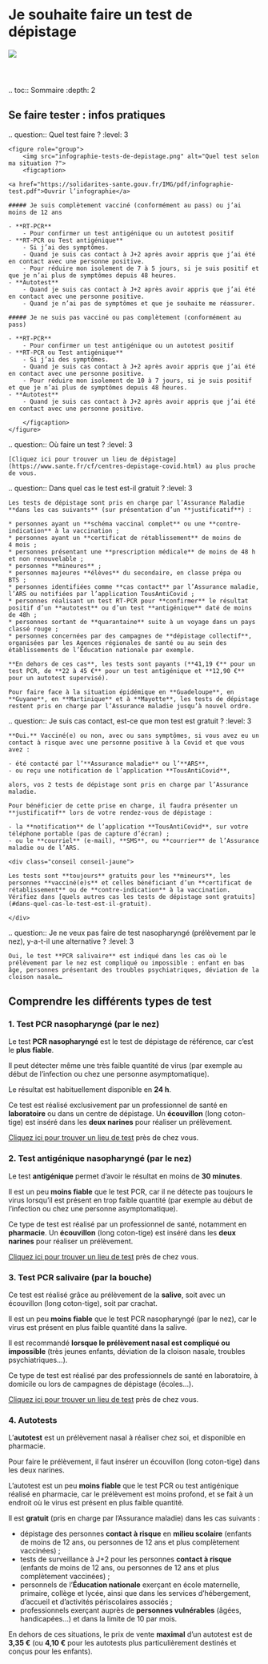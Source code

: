 # Je souhaite faire un test de dépistage

<img src="illustrations/sante.svg">

<header></header>

.. toc:: Sommaire
    :depth: 2

<div itemscope itemtype="https://schema.org/FAQPage">

## Se faire tester : infos pratiques

.. question:: Quel test faire ?
    :level: 3

    <figure role="group">
        <img src="infographie-tests-de-depistage.png" alt="Quel test selon ma situation ?">
        <figcaption>

    <a href="https://solidarites-sante.gouv.fr/IMG/pdf/infographie-test.pdf">Ouvrir l’infographie</a>

    ##### Je suis complètement vacciné (conformément au pass) ou j’ai moins de 12 ans

    - **RT-PCR**
        - Pour confirmer un test antigénique ou un autotest positif
    - **RT-PCR ou Test antigénique**
        - Si j’ai des symptômes.
        - Quand je suis cas contact à J+2 après avoir appris que j’ai été en contact avec une personne positive.
        - Pour réduire mon isolement de 7 à 5 jours, si je suis positif et que je n’ai plus de symptômes depuis 48 heures.
    - **Autotest**
        - Quand je suis cas contact à J+2 après avoir appris que j’ai été en contact avec une personne positive.
        - Quand je n’ai pas de symptômes et que je souhaite me réassurer.

    ##### Je ne suis pas vacciné ou pas complètement (conformément au pass)

    - **RT-PCR**
        - Pour confirmer un test antigénique ou un autotest positif
    - **RT-PCR ou Test antigénique**
        - Si j’ai des symptômes.
        - Quand je suis cas contact à J+2 après avoir appris que j’ai été en contact avec une personne positive.
        - Pour réduire mon isolement de 10 à 7 jours, si je suis positif et que je n’ai plus de symptômes depuis 48 heures.
    - **Autotest**
        - Quand je suis cas contact à J+2 après avoir appris que j’ai été en contact avec une personne positive.

        </figcaption>
    </figure>


.. question:: Où faire un test ?
    :level: 3

    [Cliquez ici pour trouver un lieu de dépistage](https://www.sante.fr/cf/centres-depistage-covid.html) au plus proche de vous.


.. question:: Dans quel cas le test est-il gratuit ?
    :level: 3

    Les tests de dépistage sont pris en charge par l’Assurance Maladie **dans les cas suivants** (sur présentation d’un **justificatif**) :

    * personnes ayant un **schéma vaccinal complet** ou une **contre-indication** à la vaccination ;
    * personnes ayant un **certificat de rétablissement** de moins de 4 mois ;
    * personnes présentant une **prescription médicale** de moins de 48 h et non renouvelable ;
    * personnes **mineures** ;
    * personnes majeures **élèves** du secondaire, en classe prépa ou BTS ;
    * personnes identifiées comme **cas contact** par l’Assurance maladie, l’ARS ou notifiées par l’application TousAntiCovid ;
    * personnes réalisant un test RT-PCR pour **confirmer** le résultat positif d’un **autotest** ou d’un test **antigénique** daté de moins de 48h ;
    * personnes sortant de **quarantaine** suite à un voyage dans un pays classé rouge ;
    * personnes concernées par des campagnes de **dépistage collectif**, organisées par les Agences régionales de santé ou au sein des établissements de l’Éducation nationale par exemple.

    **En dehors de ces cas**, les tests sont payants (**41,19 €** pour un test PCR, de **22 à 45 €** pour un test antigénique et **12,90 €** pour un autotest supervisé).

    Pour faire face à la situation épidémique en **Guadeloupe**, en **Guyane**, en **Martinique** et à **Mayotte**, les tests de dépistage restent pris en charge par l’Assurance maladie jusqu’à nouvel ordre.


.. question:: Je suis cas contact, est-ce que mon test est gratuit ?
    :level: 3

    **Oui.** Vacciné(e) ou non, avec ou sans symptômes, si vous avez eu un contact à risque avec une personne positive à la Covid et que vous avez :

    - été contacté par l’**Assurance maladie** ou l’**ARS**,
    - ou reçu une notification de l’application **TousAntiCovid**,

    alors, vos 2 tests de dépistage sont pris en charge par l’Assurance maladie.

    Pour bénéficier de cette prise en charge, il faudra présenter un **justificatif** lors de votre rendez-vous de dépistage :

    - la **notification** de l’application **TousAntiCovid**, sur votre téléphone portable (pas de capture d’écran) ;
    - ou le **courriel** (e-mail), **SMS**, ou **courrier** de l’Assurance maladie ou de l’ARS.

    <div class="conseil conseil-jaune">

    Les tests sont **toujours** gratuits pour les **mineurs**, les personnes **vacciné(e)s** et celles bénéficiant d’un **certificat de rétablissement** ou de **contre-indication** à la vaccination. Vérifiez dans [quels autres cas les tests de dépistage sont gratuits](#dans-quel-cas-le-test-est-il-gratuit).

    </div>


.. question:: Je ne veux pas faire de test nasopharyngé (prélèvement par le nez), y-a-t-il une alternative ?
    :level: 3

    Oui, le test **PCR salivaire** est indiqué dans les cas où le prélèvement par le nez est compliqué ou impossible : enfant en bas âge, personnes présentant des troubles psychiatriques, déviation de la cloison nasale…


## Comprendre les différents types de test

### 1. Test PCR nasopharyngé (par le nez)

Le test **PCR nasopharyngé** est le test de dépistage de référence, car c’est le **plus fiable**.

Il peut détecter même une très faible quantité de virus (par exemple au début de l’infection ou chez une personne asymptomatique).

Le résultat est habituellement disponible en **24 h**.

Ce test est réalisé exclusivement par un professionnel de santé en **laboratoire** ou dans un centre de dépistage. Un **écouvillon** (long coton-tige) est inséré dans les **deux narines** pour réaliser un prélèvement.

[Cliquez ici pour trouver un lieu de test](https://www.sante.fr/cf/centres-depistage-covid.html) près de chez vous.


### 2. Test antigénique nasopharyngé (par le nez)

Le test **antigénique** permet d’avoir le résultat en moins de **30 minutes**.

Il est un peu **moins fiable** que le test PCR, car il ne détecte pas toujours le virus lorsqu’il est présent en trop faible quantité (par exemple au début de l’infection ou chez une personne asymptomatique).

Ce type de test est réalisé par un professionnel de santé, notamment en **pharmacie**. Un **écouvillon** (long coton-tige) est inséré dans les **deux narines** pour réaliser un prélèvement.

[Cliquez ici pour trouver un lieu de test](https://www.sante.fr/cf/centres-depistage-covid.html) près de chez vous.


### 3. Test PCR salivaire (par la bouche)

Ce test est réalisé grâce au prélèvement de la **salive**, soit avec un écouvillon (long coton-tige), soit par crachat.

Il est un peu **moins fiable** que le test PCR nasopharyngé (par le nez), car le virus est présent en plus faible quantité dans la salive.

Il est recommandé **lorsque le prélèvement nasal est compliqué ou impossible** (très jeunes enfants, déviation de la cloison nasale, troubles psychiatriques…).

Ce type de test est réalisé par des professionnels de santé en laboratoire, à domicile ou lors de campagnes de dépistage (écoles…).

[Cliquez ici pour trouver un lieu de test](https://www.sante.fr/cf/centres-depistage-covid.html) près de chez vous.


### 4. Autotests

L’**autotest** est un prélèvement nasal à réaliser chez soi, et disponible en pharmacie.

Pour faire le prélèvement, il faut insérer un écouvillon (long coton-tige) dans les deux narines.

L’autotest est un peu **moins fiable** que le test PCR ou test antigénique réalisé en pharmacie, car le prélèvement est moins profond, et se fait à un endroit où le virus est présent en plus faible quantité.

Il est **gratuit** (pris en charge par l’Assurance maladie) dans les cas suivants :

* dépistage des personnes **contact à risque** en **milieu scolaire** (enfants de moins de 12 ans, ou personnes de 12 ans et plus complètement vaccinées) ;
* tests de surveillance à J+2 pour les personnes **contact à risque** (enfants de moins de 12 ans, ou personnes de 12 ans et plus complètement vaccinées) ;
* personnels de l’**Éducation nationale** exerçant en école maternelle, primaire, collège et lycée, ainsi que dans les services d’hébergement, d’accueil et d’activités périscolaires associés ;
* professionnels exerçant auprès de **personnes vulnérables** (âgées, handicapées…) et dans la limite de 10 par mois.

En dehors de ces situations, le prix de vente **maximal** d’un autotest est de **3,35 €** (ou **4,10 €** pour les autotests plus particulièrement destinés et conçus pour les enfants).

</div>
